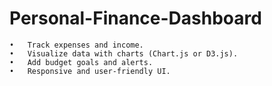# Personal-Finance-Dashboard

	•	Track expenses and income.
	•	Visualize data with charts (Chart.js or D3.js).
	•	Add budget goals and alerts.
	•	Responsive and user-friendly UI.

